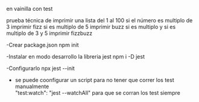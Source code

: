 en vainilla con test

prueba técnica de imprimir una lista del 1 al 100
si el número es multiplo de 3 imprimir fizz
si es multiplo de 5 imprimir buzz
si es multiplo y si es multiplo de 3 y 5 imprimir fizzbuzz

-Crear package.json 
npm init 

-Instalar en modo desarrollo la libreria jest
npm i -D jest

-Configurarlo
npx jest --init

- se puede coonfigurar un script para no tener que correr los test manualmente  
 "test:watch": "jest --watchAll" para que se corran los test siempre